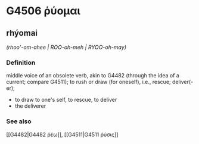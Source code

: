 # G4506 ῥύομαι

## rhýomai

_(rhoo'-om-ahee | ROO-oh-meh | RYOO-oh-may)_

### Definition

middle voice of an obsolete verb, akin to G4482 (through the idea of a current; compare G4511); to rush or draw (for oneself), i.e., rescue; deliver(-er); 

- to draw to one's self, to rescue, to deliver
- the deliverer

### See also

[[G4482|G4482 ῥέω]], [[G4511|G4511 ῥύσις]]

